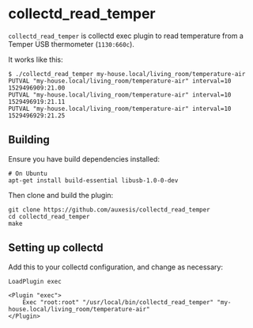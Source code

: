 # collectd_read_temper

`collectd_read_temper` is collectd exec plugin to read temperature from a Temper USB thermometer (`1130:660c`).

It works like this:

```
$ ./collectd_read_temper my-house.local/living_room/temperature-air
PUTVAL "my-house.local/living_room/temperature-air" interval=10 1529496909:21.00
PUTVAL "my-house.local/living_room/temperature-air" interval=10 1529496919:21.11
PUTVAL "my-house.local/living_room/temperature-air" interval=10 1529496929:21.25
```

## Building

Ensure you have build dependencies installed:

```
# On Ubuntu
apt-get install build-essential libusb-1.0-0-dev
```

Then clone and build the plugin:

```
git clone https://github.com/auxesis/collectd_read_temper
cd collectd_read_temper
make
```

## Setting up collectd

Add this to your collectd configuration, and change as necessary:

```
LoadPlugin exec

<Plugin "exec">
	Exec "root:root" "/usr/local/bin/collectd_read_temper" "my-house.local/living_room/temperature-air"
</Plugin>
```
